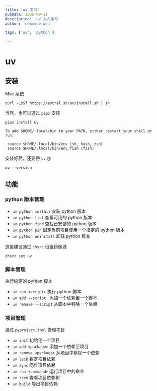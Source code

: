 ```yaml
---
title: 'uv 学习'
pubData: 2025-09-11
description: 'uv 入门学习'
author: 'newcode wen'

tags: ['uv', 'python']

---
```


# uv 

## 安装

Mac 系统

```shell
curl -LsSf https://astral.sh/uv/install.sh | sh
```

当然，也可以通过 `pipx` 安装 

```shell
pipx install uv
```

```shell
To add $HOME/.local/bin to your PATH, either restart your shell or run:

 source $HOME/.local/bin/env (sh, bash, zsh)
 source $HOME/.local/bin/env.fish (fish)
```

安装好后，还要将 `uv` 加
```shellß
uv --version
```

## 功能

### python 版本管理

- `uv python install` 安装 python 版本
- `uv python list` 查看可用的 python 版本
- `uv python find` 查找已安装的 python 版本
- `uv python pin` 固定当前项目使用一个指定的 python 版本
- `uv python uninstall` 卸载 python 版本

这里建议通过 `chsrc` 设置镜像源

```shell
chsrc set uv
```

### 脚本管理

执行稳定的 python 脚本

- `uv run <script>` 执行 python 脚本
- `uv add --script ` 添加一个依赖至一个脚本
- `uv remove --script` 从脚本中移除一个依赖

### 项目管理

通过 `pyproject.toml` 管理项目

- `uv init` 初始化一个项目
- `uv add <package>` 添加一个依赖至项目
- `uv remove <package>` 从项目中移除一个依赖
- `uv lock` 锁定项目依赖
- `uv sync` 同步项目依赖
- `uv run <command>` 运行项目中的命令
- `uv tree` 查看项目依赖树
- `uv build` 导出项目依赖
